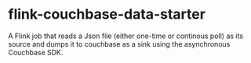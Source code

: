 # flink-couchbase-data-starter
A Flink job that reads a Json file (either one-time or continous poll) as its source and dumps it to couchbase as a sink using the asynchronous Couchbase SDK. 
